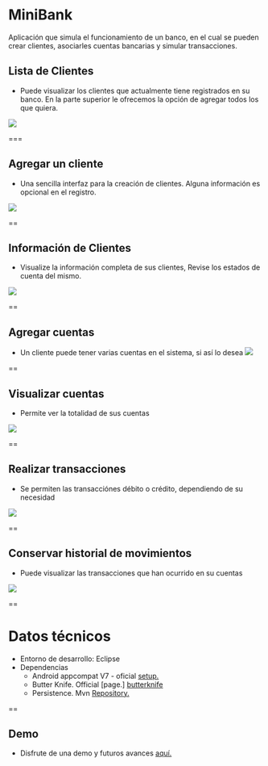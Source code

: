 # MiniBank
Aplicación que simula el funcionamiento de un banco, en el cual se pueden crear clientes, asociarles cuentas bancarias y simular transacciones.

## Lista de Clientes

* Puede visualizar los clientes que actualmente tiene registrados en su banco. En la parte superior le ofrecemos la opción de agregar todos los que quiera.

![](https://raw.githubusercontent.com/felipeska/MiniBank/master/art/clientes_framed.png)

===

## Agregar un cliente

* Una sencilla interfaz para la creación de clientes. Alguna información es opcional en el registro.

![](https://raw.githubusercontent.com/felipeska/MiniBank/master/art/agregar_cliente_framed.png)

== 

## Información de Clientes

* Visualize la información completa de sus clientes, Revise los estados de cuenta del mismo.

![](https://raw.githubusercontent.com/felipeska/MiniBank/master/art/info_client_framed.png)

== 

## Agregar cuentas

* Un cliente puede tener varias cuentas en el sistema, si así lo desea
![](https://raw.githubusercontent.com/felipeska/MiniBank/master/art/new_account_framed.png)

==

## Visualizar cuentas

* Permite ver la totalidad de sus cuentas

![](https://raw.githubusercontent.com/felipeska/MiniBank/master/art/accounts_framed.png)

==

## Realizar transacciones

* Se permiten las transacciónes débito o crédito, dependiendo de su necesidad

![](https://raw.githubusercontent.com/felipeska/MiniBank/master/art/transactions_framed.png)

==

## Conservar historial de movimientos

* Puede visualizar las transacciones que han ocurrido en su cuentas

![](https://raw.githubusercontent.com/felipeska/MiniBank/master/art/history_framed.png)

==

# Datos técnicos

* Entorno de desarrollo: Eclipse
* Dependencias
  * Android appcompat V7 - oficial [setup.][appcompat]
  * Butter Knife. Official [page.] [butterknife]
  * Persistence. Mvn [Repository.][persistence]

==

## Demo

* Disfrute de una demo y futuros avances [aquí.][demo]

  
[appcompat]: https://developer.android.com/tools/support-library/setup.html#
[butterknife]: http://jakewharton.github.io/butterknife/
[persistence]: http://mvnrepository.com/artifact/com.codeslap/persistence/0.9.24
[demo]: https://www.dropbox.com/s/lo170tekyz6e95b/PBank%20v1.0.apk?dl=0
  
